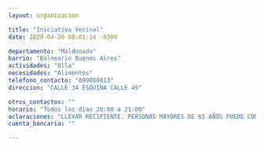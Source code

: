 ```yaml
---
layout: organizacion

title: "Iniciativa Vecinal"
date: 2020-04-20 00:01:14 -0300

departamento: "Maldonado"
barrio: "Balneario Buenos Aires"
actividades: "Olla"
necesidades: "Alimentos"
telefono_contacto: "099080813"
direccion: "CALLE 34 ESQUINA CALLE 49"

otros_contactos: ""
horario: "Todos los días 20:00 a 21:00"
aclaraciones: "LLEVAR RECIPIENTE. PERSONAS MAYORES DE 65 AÑOS PUEDE COMUNICARSE Y SE ENVIA A DOMICILIO"
cuenta_bancaria: ""

---
```

